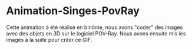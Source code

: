# Animation-Singes-PovRay
Cette animation à été réalisé en binôme, nous avons "coder" des images avec des objets en 3D sur le logiciel POV-Ray. 
Nous avons ensuite mis les images à la suite pour créer ce GIF.
